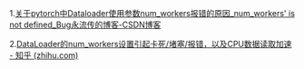 1.[关于pytorch中Dataloader使用参数num_workers报错的原因_num_workers' is not defined_Bug永流传的博客-CSDN博客](https://blog.csdn.net/qq_33590385/article/details/111250156)

2.[DataLoader的num_workers设置引起卡死/堵塞/报错，以及CPU数据读取加速 - 知乎 (zhihu.com)](https://zhuanlan.zhihu.com/p/366595260)